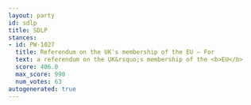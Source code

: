 ```yaml
---
layout: party
id: sdlp
title: SDLP
stances:
- id: PW-1027
  title: Referendum on the UK's membership of the EU — For
  text: a referendum on the UK&rsquo;s membership of the <b>EU</b>
  score: 406.0
  max_score: 990
  num_votes: 63
autogenerated: true
---
```

